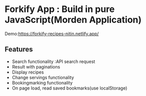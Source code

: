 # Forkify App : Build in pure JavaScript(Morden Application)
Demo:https://forkify-recipes-nitin.netlify.app/
## Features
- Search functionality :API search request
- Result with paginations
- Display recipes
- Change servings functionality
- Bookingmarking functionality
- On page load, read saved bookmarks(use localStorage)
